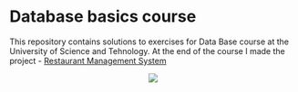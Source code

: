 # Database basics course
This repository contains solutions to exercises for Data Base course at the University of Science and Tehnology.
At the end of the course I made the project - [Restaurant Management System](https://github.com/MaOlszewska/DataBasesProject-2021)

<p align="center">
<img src="img.png"/>
</p>
